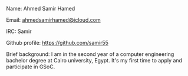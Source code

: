 Name: Ahmed Samir Hamed

Email: ahmedsamirhamed@icloud.com

IRC: Samir

Github profile: <https://github.com/samir55>

Brief background: I am in the second year of a computer engineering
bachelor degree at Cairo university, Egypt. It's my first time to apply
and participate in GSoC.